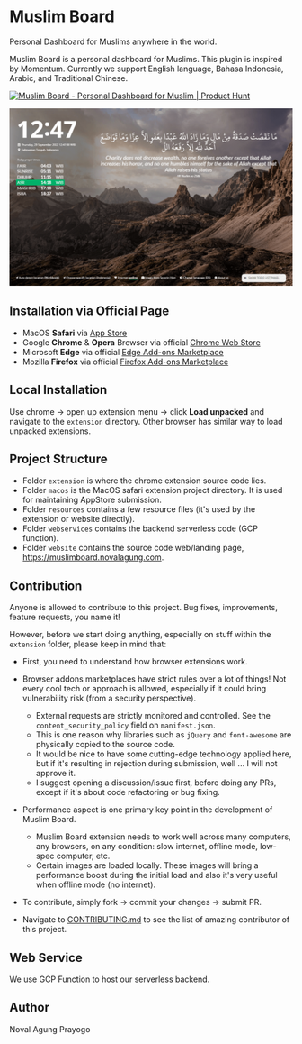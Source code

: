 # Muslim Board

Personal Dashboard for Muslims anywhere in the world.

Muslim Board is a personal dashboard for Muslims. This plugin is inspired by Momentum. Currently we support English language, Bahasa Indonesia, Arabic, and Traditional Chinese.

<a href="https://www.producthunt.com/products/muslim-board/reviews?utm_source=badge-product_review&utm_medium=badge&utm_souce=badge-muslim&#0045;board" target="_blank"><img src="https://api.producthunt.com/widgets/embed-image/v1/product_review.svg?product_id=498580&theme=light" alt="Muslim&#0032;Board - Personal&#0032;Dashboard&#0032;for&#0032;Muslim | Product Hunt" style="width: 250px; height: 54px;" width="250" height="54" /></a>

![preview](resources/guide/preview-1.png)

## Installation via Official Page

- MacOS **Safari** via [App Store](https://apps.apple.com/us/app/muslim-board/id1659445206)
- Google **Chrome** & **Opera** Browser via official [Chrome Web Store](https://chrome.google.com/webstore/detail/muslim-board/lmnhjilamobdmdihfkofgiejgokabfad) 
- Microsoft **Edge** via official [Edge Add-ons Marketplace](https://microsoftedge.microsoft.com/addons/detail/muslim-board/dfmgmbngjpmbbpgibmdfegilbfckkgli)
- Mozilla **Firefox** via official [Firefox Add-ons Marketplace](https://addons.mozilla.org/en-US/firefox/addon/muslimboard/)

## Local Installation

Use chrome → open up extension menu → click **Load unpacked** and navigate to the `extension` directory. Other browser has similar way to load unpacked extensions.

## Project Structure

- Folder `extension` is where the chrome extension source code lies.
- Folder `macos` is the MacOS safari extension project directory. It is used for maintaining AppStore submission.
- Folder `resources` contains a few resource files (it's used by the extension or website directly).
- Folder `webservices` contains the backend serverless code (GCP function).
- Folder `website` contains the source code web/landing page, https://muslimboard.novalagung.com.

## Contribution

Anyone is allowed to contribute to this project. Bug fixes, improvements, feature requests, you name it!

However, before we start doing anything, especially on stuff within the `extension` folder, please keep in mind that:

- First, you need to understand how browser extensions work.
- Browser addons marketplaces have strict rules over a lot of things! Not every cool tech or approach is allowed, especially if it could bring vulnerability risk (from a security perspective).

    - External requests are strictly monitored and controlled. See the `content_security_policy` field on `manifest.json`.
    - This is one reason why libraries such as `jQuery` and `font-awesome` are physically copied to the source code.
    - It would be nice to have some cutting-edge technology applied here, but if it's resulting in rejection during submission, well ... I will not approve it.
    - I suggest opening a discussion/issue first, before doing any PRs, except if it's about code refactoring or bug fixing.

- Performance aspect is one primary key point in the development of Muslim Board.

    - Muslim Board extension needs to work well across many computers, any browsers, on any condition: slow internet, offline mode, low-spec computer, etc.
    - Certain images are loaded locally. These images will bring a performance boost during the initial load and also it's very useful when offline mode (no internet).

- To contribute, simply fork → commit your changes → submit PR.
- Navigate to [CONTRIBUTING.md](https://github.com/novalagung/muslimboard/blob/master/CONTRIBUTING.md) to see the list of amazing contributor of this project.

## Web Service

We use GCP Function to host our serverless backend.

## Author

Noval Agung Prayogo
